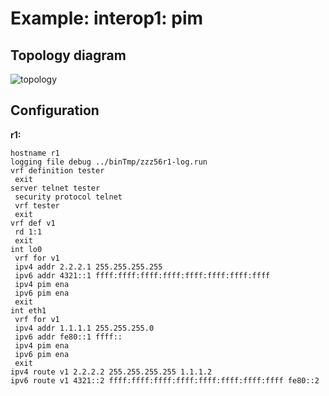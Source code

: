 # Example: interop1: pim

## **Topology diagram**

![topology](/img/intop1-mcast02.tst.png)

## **Configuration**

**r1:**
```
hostname r1
logging file debug ../binTmp/zzz56r1-log.run
vrf definition tester
 exit
server telnet tester
 security protocol telnet
 vrf tester
 exit
vrf def v1
 rd 1:1
 exit
int lo0
 vrf for v1
 ipv4 addr 2.2.2.1 255.255.255.255
 ipv6 addr 4321::1 ffff:ffff:ffff:ffff:ffff:ffff:ffff:ffff
 ipv4 pim ena
 ipv6 pim ena
 exit
int eth1
 vrf for v1
 ipv4 addr 1.1.1.1 255.255.255.0
 ipv6 addr fe80::1 ffff::
 ipv4 pim ena
 ipv6 pim ena
 exit
ipv4 route v1 2.2.2.2 255.255.255.255 1.1.1.2
ipv6 route v1 4321::2 ffff:ffff:ffff:ffff:ffff:ffff:ffff:ffff fe80::2
```
